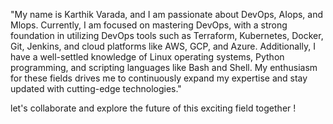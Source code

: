 

"My name is Karthik Varada, and I am passionate about DevOps, AIops, and Mlops. Currently, 
I am focused on mastering DevOps, with a strong foundation in utilizing 
DevOps tools such as Terraform, Kubernetes, Docker, Git, Jenkins, and cloud platforms like AWS, GCP, and Azure. Additionally,
I have a well-settled knowledge of Linux operating systems, Python programming, and scripting languages like Bash and Shell. 
My enthusiasm for these fields drives me to continuously expand my expertise and stay updated with cutting-edge technologies."

let's collaborate and explore the future of this exciting field together !
